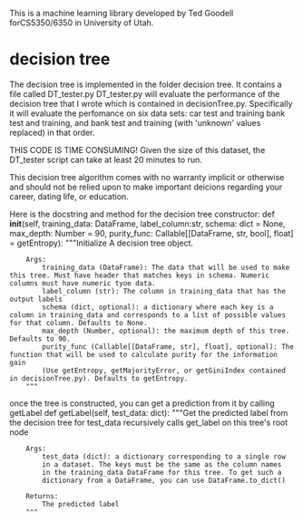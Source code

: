 This is a machine learning library developed by Ted Goodell forCS5350/6350 in University of Utah.

<h1> decision tree </h1>

The decision tree is implemented in the folder decision tree. It contains a file called DT_tester.py
DT_tester.py will evaluate the performance of the decision tree that I wrote which is contained in
decisionTree.py. Specifically it will evaluate the perfomance on six data sets: car test and training
bank test and training, and bank test and training (with 'unknown' values replaced) in that order.

THIS CODE IS TIME CONSUMING! Given the size of this dataset, the DT_tester script can take at least
20 minutes to run.

This decision tree algorithm comes with no warranty implicit or otherwise and should not be relied upon to make
important deicions regarding your career, dating life, or education.

Here is the docstring and method for the decision tree constructor:
def __init__(self, training_data: DataFrame, label_column:str, schema: dict = None, max_depth: Number = 90, purity_func: Callable[[DataFrame, str, bool], float] = getEntropy):
        """Initialize A decision tree object. 

        Args:
            training_data (DataFrame): The data that will be used to make this tree. Must have header that matches keys in schema. Numeric columns must have numeric tyoe data.
            label_column (str): The column in training_data that has the output labels
            schema (dict, optional): a dictionary where each key is a column in training_data and corresponds to a list of possible values for that column. Defaults to None.
            max_depth (Number, optional): the maximum depth of this tree. Defaults to 90.
            purity_func (Callable[[DataFrame, str], float], optional): The function that will be used to calculate purity for the information gain 
            (Use getEntropy, getMajorityError, or getGiniIndex contained in decisionTree.py). Defaults to getEntropy.
        """
once the tree is constructed, you can get a prediction from it by calling getLabel
def getLabel(self, test_data: dict):
        """Get the predicted label from the decision tree for test_data
            recursively calls get_label on this tree's root node

        Args:
            test_data (dict): a dictionary corresponding to a single row
            in a dataset. The keys must be the same as the column names
            in the training_data DataFrame for this tree. To get such a 
            dictionary from a DataFrame, you can use DataFrame.to_dict()

        Returns:
            The predicted label
        """
